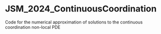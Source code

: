 # JSM_2024_ContinuousCoordination
Code for the numerical approximation of solutions to the continuous coordination non-local PDE
